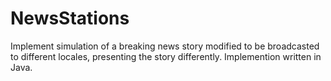 NewsStations
============

Implement simulation of a breaking news story modified to be broadcasted to different locales, presenting the story differently. Implemention written in Java.
